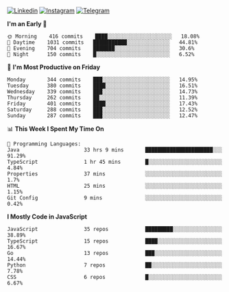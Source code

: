 [![Linkedin](https://img.shields.io/badge/-Archie-blue?style=flat-square&labelColor=gray&logo=Linkedin&logoColor=white&link=https://www.linkedin.com/in/archisdi)](https://www.linkedin.com/in/archisdi)
[![Instagram](https://img.shields.io/badge/-@archisdi-orange?style=flat-square&labelColor=gray&logo=Instagram&logoColor=white&link=https://www.instagram.com/archisdi)](https://www.instagram.com/archisdi)
[![Telegram](https://img.shields.io/badge/-aai-informational?style=flat-square&labelColor=gray&logo=telegram&logoColor=white&link=https://t.me/archisdi)](https://t.me/archisdi)

<!--START_SECTION:waka-->
**I'm an Early 🐤** 

```text
🌞 Morning    416 commits    ████░░░░░░░░░░░░░░░░░░░░░   18.08% 
🌆 Daytime    1031 commits   ███████████░░░░░░░░░░░░░░   44.81% 
🌃 Evening    704 commits    ███████░░░░░░░░░░░░░░░░░░   30.6% 
🌙 Night      150 commits    █░░░░░░░░░░░░░░░░░░░░░░░░   6.52%

```
📅 **I'm Most Productive on Friday** 

```text
Monday       344 commits    ███░░░░░░░░░░░░░░░░░░░░░░   14.95% 
Tuesday      380 commits    ████░░░░░░░░░░░░░░░░░░░░░   16.51% 
Wednesday    339 commits    ███░░░░░░░░░░░░░░░░░░░░░░   14.73% 
Thursday     262 commits    ██░░░░░░░░░░░░░░░░░░░░░░░   11.39% 
Friday       401 commits    ████░░░░░░░░░░░░░░░░░░░░░   17.43% 
Saturday     288 commits    ███░░░░░░░░░░░░░░░░░░░░░░   12.52% 
Sunday       287 commits    ███░░░░░░░░░░░░░░░░░░░░░░   12.47%

```


📊 **This Week I Spent My Time On** 

```text
💬 Programming Languages: 
Java                     33 hrs 9 mins       ██████████████████████░░░   91.29% 
TypeScript               1 hr 45 mins        █░░░░░░░░░░░░░░░░░░░░░░░░   4.84% 
Properties               37 mins             ░░░░░░░░░░░░░░░░░░░░░░░░░   1.7% 
HTML                     25 mins             ░░░░░░░░░░░░░░░░░░░░░░░░░   1.15% 
Git Config               9 mins              ░░░░░░░░░░░░░░░░░░░░░░░░░   0.42%

```

**I Mostly Code in JavaScript** 

```text
JavaScript               35 repos            █████████░░░░░░░░░░░░░░░░   38.89% 
TypeScript               15 repos            ████░░░░░░░░░░░░░░░░░░░░░   16.67% 
Go                       13 repos            ███░░░░░░░░░░░░░░░░░░░░░░   14.44% 
Python                   7 repos             ██░░░░░░░░░░░░░░░░░░░░░░░   7.78% 
CSS                      6 repos             █░░░░░░░░░░░░░░░░░░░░░░░░   6.67%

```



<!--END_SECTION:waka-->